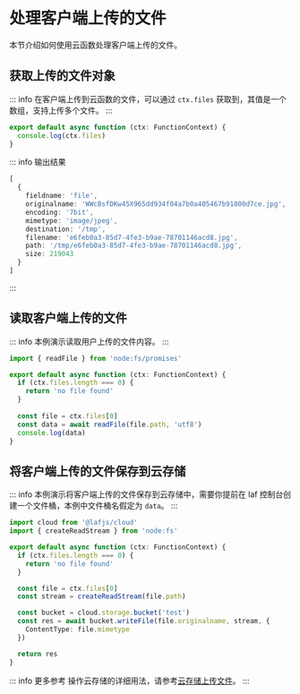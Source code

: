

# 处理客户端上传的文件

本节介绍如何使用云函数处理客户端上传的文件。

## 获取上传的文件对象

::: info
在客户端上传到云函数的文件，可以通过 `ctx.files` 获取到，其值是一个数组，支持上传多个文件。
:::

```typescript
export default async function (ctx: FunctionContext) {
  console.log(ctx.files)
}
```


::: info 输出结果
```typescript
[
  {
    fieldname: 'file',
    originalname: 'WWcBsfDKw45X965dd934f04a7b0a405467b91800d7ce.jpg',
    encoding: '7bit',
    mimetype: 'image/jpeg',
    destination: '/tmp',
    filename: 'e6feb0a3-85d7-4fe3-b9ae-78701146acd8.jpg',
    path: '/tmp/e6feb0a3-85d7-4fe3-b9ae-78701146acd8.jpg',
    size: 219043
  }
]
```
:::



## 读取客户端上传的文件

::: info
本例演示读取用户上传的文件内容。
:::

```typescript
import { readFile } from 'node:fs/promises'

export default async function (ctx: FunctionContext) {
  if (ctx.files.length === 0) {
    return 'no file found'
  }
  
  const file = ctx.files[0]
  const data = await readFile(file.path, 'utf8')
  console.log(data)
}
```

## 将客户端上传的文件保存到云存储

::: info
本例演示将客户端上传的文件保存到云存储中，需要你提前在 laf 控制台创建一个文件桶，本例中文件桶名假定为 `data`。
:::

```typescript
import cloud from '@lafjs/cloud'
import { createReadStream } from 'node:fs'

export default async function (ctx: FunctionContext) {
  if (ctx.files.length === 0) {
    return 'no file found'
  }

  const file = ctx.files[0]
  const stream = createReadStream(file.path)

  const bucket = cloud.storage.bucket('test')
  const res = await bucket.writeFile(file.originalname, stream, {
    ContentType: file.mimetype
  })

  return res
}
```

::: info 更多参考
操作云存储的详细用法，请参考[云存储上传文件](../cloud-storage/upload.md)。
:::